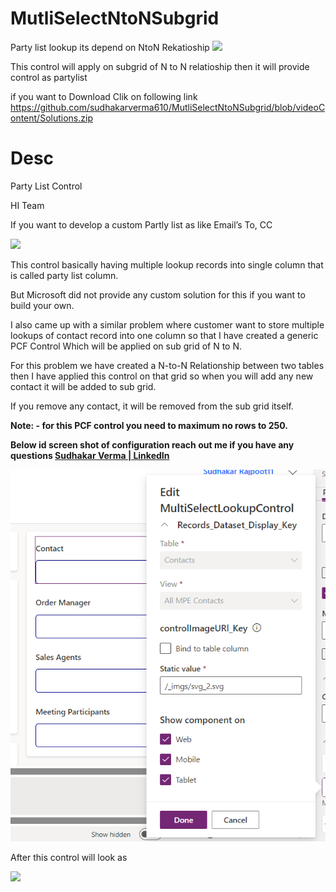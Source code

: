 # MutliSelectNtoNSubgrid
Party list lookup its depend on NtoN Rekatioship 
![](https://github.com/sudhakarverma610/MutliSelectNtoNSubgrid/blob/videoContent/NtoNRelatioship.png)

This control will apply on subgrid of N to N relatioship then it will provide control as partylist

if you want to Download Clik on following link
https://github.com/sudhakarverma610/MutliSelectNtoNSubgrid/blob/videoContent/Solutions.zip
# Desc
﻿Party List Control 

HI Team  

If you want to develop a custom Partly list as like Email’s To, CC 

![](https://github.com/sudhakarverma610/MutliSelectNtoNSubgrid/blob/main/Docs/Aspose.Words.86300918-dc5a-4ca5-b535-994775a318dc.001.png)

This control basically having multiple lookup records into single column that is called party list column.  

But Microsoft did not provide any custom solution for this if you want to build your own. 

I also came up with a similar problem where customer want to store multiple lookups of contact record into one column so that I have created a generic PCF Control Which will be applied on sub grid of N to N. 

For this problem we have created a N-to-N Relationship between two tables then I have applied this control on that grid so when you will add any new contact it will be added to sub grid. 

If you remove any contact, it will be removed from the sub grid itself. 

**Note: - for this PCF control you need to maximum no rows to 250.** 

**Below id screen shot of configuration reach out me if you have any questions [Sudhakar Verma | LinkedIn ](https://www.linkedin.com/in/sudhakar-verma-630508173/)**

![](https://github.com/sudhakarverma610/MutliSelectNtoNSubgrid/blob/main/Docs/Aspose.Words.86300918-dc5a-4ca5-b535-994775a318dc.002.jpeg)

After this control will look as 

![](https://github.com/sudhakarverma610/MutliSelectNtoNSubgrid/blob/main/Docs/Aspose.Words.86300918-dc5a-4ca5-b535-994775a318dc.003.png)

 
